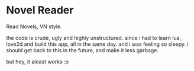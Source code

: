 # Novel Reader
Read Novels, VN style.

the code is crude, ugly and highly unstructured. since i had to learn lua, love2d and build this app,
all in the same day. and i was feeling so sleepy. i should get back to this in the future, and make
it less garbage.

but hey, it aleast works :p
